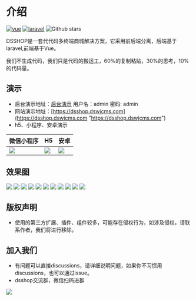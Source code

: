 # 介绍
[![vue](https://img.shields.io/badge/vue-2.6.10-brightgreen.svg "vue")](https://github.com/vuejs/vue "vue") [![laravel](https://img.shields.io/badge/laravel-7.30.6-brightgreen.svg "laravel")](https://github.com/laravel/laravel "laravel") ![Github stars](https://img.shields.io/github/stars/dspurl/dsshop.svg)

DSSHOP是一套代代码多终端商城解决方案，它采用前后端分离，后端基于laravel,前端基于Vue。

我们不生成代码，我们只是代码的搬运工，60%的复制粘贴，30%的思考，10%的代码量。

## 演示
- 后台演示地址：[后台演示](https://dsshop.dswjcms.com/admin "后台演示") 用户名：admin 密码: admin
- 网站演示地址：[https://dsshop.dswjcms.com](https://dsshop.dswjcms.com "https://dsshop.dswjcms.com")
- h5、小程序、安卓演示

微信小程序 | H5 | 安卓
---|---|---
![](/image/gh_e79e7cd855e7_258.jpg) | ![](/image/13.png) | ![](/image/1618405140569.png)

## 效果图
![](/image/a01.png)
![](/image/a02.png)
![](/image/a03.png)
![](/image/a04.png)
![](/image/a05.png)
![](/image/a06.png)
![](/image/a07.png)
![](/image/a08.png)
![](/image/a09.png)
![](/image/a010.png)
![](/image/a011.png)

## 版权声明
- 使用的第三方扩展、插件、组件较多，可能存在侵权行为，如涉及侵权，请联系作者，我们将进行移除。
## 加入我们
- 有问题可以直接discussions，请详细说明问题，如果你不习惯用discussions，也可以通过issue。
- dsshop交流群，微信扫码进群

![](/image/12.png)